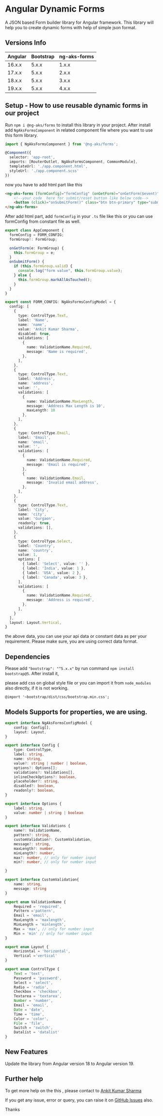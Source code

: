 # Angular Dynamic Forms

A JSON based Form builder library for Angular framework.
This library will help you to create dynamic forms with help of simple json format.

## Versions Info

| Angular  | Bootstrap  | ng-aks-forms |
| :------------ |:------------|:------------|
| 16.x.x    | 5.x.x | 1.x.x |
| 17.x.x    | 5.x.x | 2.x.x |
| 18.x.x    | 5.x.x | 3.x.x |
| 19.x.x    | 5.x.x | 4.x.x |

## Setup - How to use reusable dynamic forms in our project

Run `npm i @ng-aks/forms` to install this library in your project. After install add `NgAksFormsComponent` in related component file where you want to use this form library.

```ts
import { NgAksFormsComponent } from '@ng-aks/forms';

@Component({
  selector: 'app-root',
  imports: [RouterOutlet, NgAksFormsComponent, CommonModule],
  templateUrl: './app.component.html',
  styleUrl: './app.component.scss'
})
```

now you have to add html part like this

```html
<ng-aks-forms [formConfig]="formConfig" (onGetForm)="onGetForm($event)">
    <!--your code  here for submit/reset button like below code-->
    <button (click)="onSubmitForm()" class="btn btn-primary" type="submit">Submit</button>
</ng-aks-forms>
```
After add html part, add `formConfig` in your `.ts` file like this or you can use formConfig from constant file as well.
```ts
export class AppComponent {
  formConfig = FORM_CONFIG;
  formGroup!: FormGroup;

  onGetForm(e: FormGroup) {
    this.formGroup = e;
  }
  onSubmitForm() {
    if (this.formGroup.valid) {
      console.log("form value", this.formGroup.value);
    } else {
      this.formGroup.markAllAsTouched();
    }
  }
}

export const FORM_CONFIG: NgAksFormsConfigModel = {
  config: [
    {
      type: ControlType.Text,
      label: 'Name',
      name: 'name',
      value: 'Ankit Kumar Sharma',
      disabled: true,
      validations: [
        {
          name: ValidationName.Required,
          message: 'Name is required',
        },
      ],
    },
    {
      type: ControlType.Text,
      label: 'Address',
      name: 'address',
      value: '',
      validations: [
        {
          name: ValidationName.MaxLength,
          message: 'Address Max Length is 10',
          maxLength: 10
        },
      ],
    },
    {
      type: ControlType.Email,
      label: 'Email',
      name: 'email',
      value: '',
      validations: [
        {
          name: ValidationName.Required,
          message: 'Email is required',
        },
        {
          name: ValidationName.Email,
          message: 'Invalid email address',
        },
      ],
    },
    {
      type: ControlType.Text,
      label: 'City',
      name: 'city',
      value: 'Gurgaon',
      readonly: true,
      validations: [],
    },
    {
      type: ControlType.Select,
      label: 'Country',
      name: 'country',
      value: 1,
      options: [
        { label: 'Select', value: '' },
        { label: 'India', value: 1 },
        { label: 'USA', value: 2 },
        { label: 'Canada', value: 3 },
      ],
      validations: [
        {
          name: ValidationName.Required,
          message: 'Address is required',
        },
      ],
    }
  ],
  layout: Layout.Vertical,
}
```
the above data, you can use your api data or constant data as per your requirement.
Please make sure, you are using correct data format.

## Dependencies

Please add `"bootstrap": "^5.x.x"` by run command `npm install bootstrap@5`. After install it, 

please add css on global style file or you can import it from `node_modules` also directly, if it is not working. 

`@import '~bootstrap/dist/css/bootstrap.min.css';`


## Models Supports for properties, we are using.

```ts
export interface NgAksFormsConfigModel {
    config: Config[],
    layout: Layout,
}

export interface Config {
    type: ControlType,
    label: string,
    name: string,
    value?: string | number | boolean,
    options?: Options[];
    validations?: Validations[],
    inlineCheckOptions?: boolean,
    placeholder?: string,
    disabled?: boolean,
    readonly?: boolean,
}

export interface Options {
    label: string,
    value: number | string | boolean
}

export interface Validations {
    name?: ValidationName,
    pattern?: string,
    customValidation?: CustomValidation,
    message?: string,
    maxLength?: number,
    minLength?: number,
    max?: number, // only for number input
    min?: number, // only for number input

}

export interface CustomValidation{
    name: string,
    message: string
}

export enum ValidationName {
    Required = 'required',
    Pattern ='pattern',
    Email = 'email',
    MaxLength = 'maxlength',
    MinLength = 'minlength',
    Max = 'max', // only for number input
    Min = 'min' // only for number input
}

export enum Layout {
    Horizontal = 'horizontal',
    Vertical ='vertical'
}

export enum ControlType {
    Text = 'text',
    Password = 'password',
    Select = 'select',
    Radio = 'radio',
    Checkbox = 'checkbox',
    Textarea = 'textarea',
    Number = 'number',
    Email = 'email',
    Date = 'date',
    Time = 'time',
    Color = 'color',
    File = 'file',
    Switch = 'switch',
    Datalist = 'datalist'
}

```

## New Features

Update the library from Angular version 18 to Angular version 19.

## Further help

To get more help on the this , please contact to [Ankit Kumar Sharma](https://www.ankitkumarsharma.com/)

If you get any issue, error or query, you can raise it on [GitHub Issues](https://github.com/ng-aks/angular-dynamic-forms/issues) also.

Thanks
